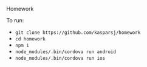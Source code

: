 Homework

To run:

- `git clone https://github.com/kasparsj/homework`
- `cd homework`
- `npm i`
- `node_modules/.bin/cordova run android`
- `node_modules/.bin/cordova run ios`